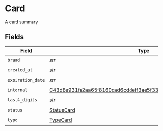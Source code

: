 # Card

A card summary


## Fields

| Field                                                                                                                                                       | Type                                                                                                                                                        | Required                                                                                                                                                    | Description                                                                                                                                                 |
| ----------------------------------------------------------------------------------------------------------------------------------------------------------- | ----------------------------------------------------------------------------------------------------------------------------------------------------------- | ----------------------------------------------------------------------------------------------------------------------------------------------------------- | ----------------------------------------------------------------------------------------------------------------------------------------------------------- |
| `brand`                                                                                                                                                     | *str*                                                                                                                                                       | :heavy_check_mark:                                                                                                                                          | N/A                                                                                                                                                         |
| `created_at`                                                                                                                                                | *str*                                                                                                                                                       | :heavy_check_mark:                                                                                                                                          | N/A                                                                                                                                                         |
| `expiration_date`                                                                                                                                           | *str*                                                                                                                                                       | :heavy_check_mark:                                                                                                                                          | N/A                                                                                                                                                         |
| `internal`                                                                                                                                                  | [C43d8e931fa2aa65f8160dad6cddeff3ae5f333e9b96d96dc85708e786c6a875](../../models/shared/c43d8e931fa2aa65f8160dad6cddeff3ae5f333e9b96d96dc85708e786c6a875.md) | :heavy_check_mark:                                                                                                                                          | N/A                                                                                                                                                         |
| `last4_digits`                                                                                                                                              | *str*                                                                                                                                                       | :heavy_check_mark:                                                                                                                                          | N/A                                                                                                                                                         |
| `status`                                                                                                                                                    | [StatusCard](../../models/shared/statuscard.md)                                                                                                             | :heavy_check_mark:                                                                                                                                          | N/A                                                                                                                                                         |
| `type`                                                                                                                                                      | [TypeCard](../../models/shared/typecard.md)                                                                                                                 | :heavy_check_mark:                                                                                                                                          | N/A                                                                                                                                                         |